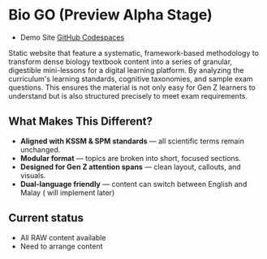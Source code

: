 # Bio GO (Preview Alpha Stage)

- Demo Site [GitHub Codespaces](https://github.com/codespaces) 

Static website that feature a systematic, framework-based methodology to transform dense biology textbook content into a series of granular, digestible mini-lessons for a digital learning platform. By analyzing the curriculum's learning standards, cognitive taxonomies, and sample exam questions.  This ensures the material is not only easy for Gen Z learners to understand but is also structured precisely to meet exam requirements.

## What Makes This Different?

- **Aligned with KSSM & SPM standards** — all scientific terms remain unchanged.  
- **Modular format** — topics are broken into short, focused sections.  
- **Designed for Gen Z attention spans** — clean layout, callouts, and visuals.  
- **Dual-language friendly** — content can switch between English and Malay ( will implement later)

## Current status
- All RAW content available
- Need to arrange content



